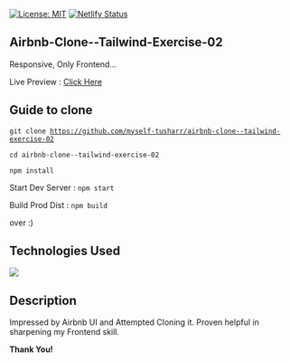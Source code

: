 [![License: MIT](https://img.shields.io/badge/License-MIT-yellow.svg)](https://opensource.org/licenses/MIT)
[![Netlify Status](https://api.netlify.com/api/v1/badges/2d7ccf47-227d-40dd-a056-15fc72f77253/deploy-status)](https://app.netlify.com/sites/myself-tusharr-tailwind-02/deploys)

## Airbnb-Clone--Tailwind-Exercise-02
 Responsive, Only Frontend...

 Live Preview : <a target="_blank" href="https://myself-tusharr-tailwind-02.netlify.app">Click Here</a>

 ## Guide to clone
 <code>git clone https://github.com/myself-tusharr/airbnb-clone--tailwind-exercise-02</code>
 
 <code>cd airbnb-clone--tailwind-exercise-02</code>
 
 <code>npm install</code>
 
 Start Dev Server : <code>npm start</code>
 
 Build Prod Dist  : <code>npm build</code>
 
 over :)

 ## Technologies Used
  <img src="https://skillicons.dev/icons?i=html,tailwind" />

 ## Description
 Impressed by Airbnb UI and Attempted Cloning it. Proven helpful in sharpening my Frontend skill. 

<b>Thank You!</b>
